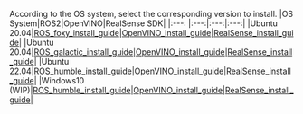 According to the OS system, select the corresponding version to install. 
|OS System|ROS2|OpenVINO|RealSense SDK|
|:---: |:---:|:---:|:---:|
|Ubuntu 20.04|[ROS_foxy_install_guide](https://docs.ros.org/en/foxy/Installation/Ubuntu-Install-Debians.html)|[OpenVINO_install_guide](https://docs.openvino.ai/2022.3/openvino_docs_install_guides_installing_openvino_apt.html#doxid-openvino-docs-install-guides-installing-openvino-apt)|[RealSense_install_guide](https://github.com/IntelRealSense/librealsense/blob/master/doc/distribution_linux.md)|
|Ubuntu 20.04|[ROS_galactic_install_guide](https://docs.ros.org/en/galactic/Installation/Ubuntu-Install-Debians.html)|[OpenVINO_install_guide](https://docs.openvino.ai/2022.3/openvino_docs_install_guides_installing_openvino_apt.html#doxid-openvino-docs-install-guides-installing-openvino-apt)|[RealSense_install_guide](https://github.com/IntelRealSense/librealsense/blob/master/doc/distribution_linux.md)|
|Ubuntu 22.04|[ROS_humble_install_guide](https://docs.ros.org/en/humble/Installation/Ubuntu-Install-Debians.html)|[OpenVINO_install_guide](https://docs.openvino.ai/2022.3/openvino_docs_install_guides_installing_openvino_apt.html#doxid-openvino-docs-install-guides-installing-openvino-apt)|[RealSense_install_guide](https://github.com/IntelRealSense/librealsense/blob/master/doc/installation.md)|
|Windows10 (WIP)|[ROS_humble_install_guide](https://docs.ros.org/en/humble/Installation/Windows-Install-Binary.html)|[OpenVINO_install_guide](https://docs.openvino.ai/latest/openvino_docs_install_guides_installing_openvino_windows_header.html#doxid-openvino-docs-install-guides-installing-openvino-windows-header)|[RealSense_install_guide](https://github.com/IntelRealSense/librealsense/blob/master/doc/distribution_windows.md)|
